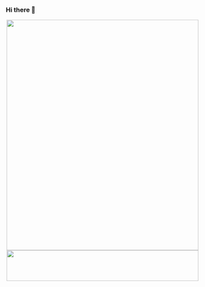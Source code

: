 ### Hi there 👋
<div id="header" align="center">
  <img src="https://media.giphy.com/media/jdPMeyv9rn0hZHh8n9/giphy.gif" height="600" width="500"/>
</div>

<div id="header" align="center">
  <img src="https://user-images.githubusercontent.com/63009970/150683672-7681986b-5471-4402-9a70-287d0cd8ce0e.jpg" height="80" width="500"/>
</div>



<!--
**pawanMasaiSchool/pawanMasaiSchool** is a ✨ _special_ ✨ repository because its `README.md` (this file) appears on your GitHub profile.

Here are some ideas to get you started:

- 🔭 I’m currently working on ...
- 🌱 I’m currently learning ...
- 👯 I’m looking to collaborate on ...
- 🤔 I’m looking for help with ...
- 💬 Ask me about ...
- 📫 How to reach me: ...
- 😄 Pronouns: ...
- ⚡ Fun fact: ...
-->
